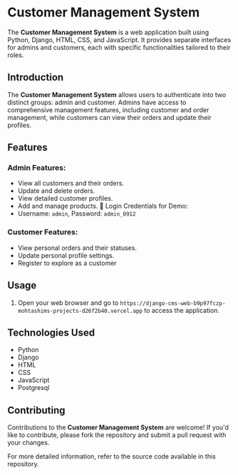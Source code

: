 # Customer Management System

The **Customer Management System** is a web application built using Python, Django, HTML, CSS, and JavaScript. It provides separate interfaces for admins and customers, each with specific functionalities tailored to their roles.

## Introduction

The **Customer Management System** allows users to authenticate into two distinct groups: admin and customer. Admins have access to comprehensive management features, including customer and order management, while customers can view their orders and update their profiles.

## Features

### Admin Features:
- View all customers and their orders.
- Update and delete orders.
- View detailed customer profiles.
- Add and manage products.
🔑 Login Credentials for Demo:
- Username: `admin`, Password: `admin_0912`

### Customer Features:
- View personal orders and their statuses.
- Update personal profile settings.
- Register to explore as a customer

## Usage

1. Open your web browser and go to `https://django-cms-web-b9p97fczp-mohtashims-projects-d26f2b40.vercel.app` to access the application.

## Technologies Used

- Python
- Django
- HTML
- CSS
- JavaScript
- Postgresql

## Contributing

Contributions to the **Customer Management System** are welcome! If you'd like to contribute, please fork the repository and submit a pull request with your changes.

For more detailed information, refer to the source code available in this repository.
